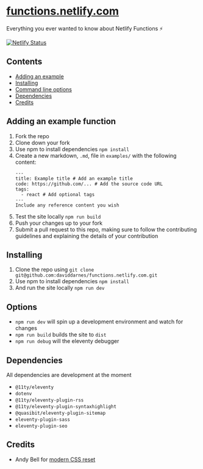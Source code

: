 # [functions.netlify.com](https://functions.netlify.com)
Everything you ever wanted to know about Netlify Functions ⚡️

[![Netlify Status](https://api.netlify.com/api/v1/badges/ab05fc3e-3946-4d84-a342-652a5abbb524/deploy-status)](https://app.netlify.com/sites/functions-netlify/deploys)

## Contents
- [Adding an example](#adding-an-example-function)
- [Installing](#installing)
- [Command line options](#options)
- [Dependencies](#dependencies)
- [Credits](#credits)

## Adding an example function
1. Fork the repo
1. Clone down your fork
1. Use npm to install dependencies `npm install`
1. Create a new markdown, `.md`, file in `examples/` with the following content:
   ```
   ---
   title: Example title # Add an example title
   code: https://github.com/... # Add the source code URL
   tags:
     - react # Add optional tags
   ---
   Include any reference content you wish
   ```
1. Test the site locally `npm run build`
1. Push your changes up to your fork
1. Submit a pull request to this repo, making sure to follow the contributing guidelines and explaining the details of your contribution

## Installing

1. Clone the repo using `git clone git@github.com:daviddarnes/functions.netlify.com.git`
1. Use npm to install dependencies `npm install`
1. And run the site locally `npm run dev`

## Options
- `npm run dev` will spin up a development environment and watch for changes
- `npm run build` builds the site to `dist`
- `npm run debug` will the eleventy debugger

## Dependencies
All dependencies are development at the moment
- `@11ty/eleventy`
- `dotenv`
- `@11ty/eleventy-plugin-rss`
- `@11ty/eleventy-plugin-syntaxhighlight`
- `@quasibit/eleventy-plugin-sitemap`
- `eleventy-plugin-sass`
- `eleventy-plugin-seo`

## Credits
- Andy Bell for [modern CSS reset](https://piccalil.li/blog/a-modern-css-reset/)
